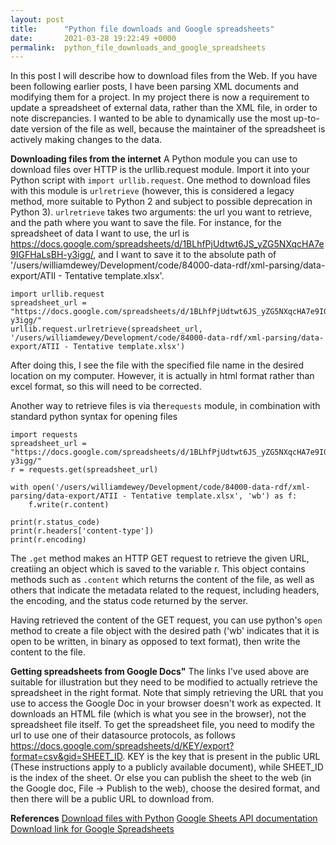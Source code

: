 ```yaml
---
layout: post
title:      "Python file downloads and Google spreadsheets"
date:       2021-03-28 19:22:49 +0000
permalink:  python_file_downloads_and_google_spreadsheets
---
```



In this post I will describe how to download files from the Web. If you have been following earlier posts, I have been parsing XML documents and modifying them for a project. In my project there is now a requirement to update a spreadsheet of external data, rather than the XML file, in order to note discrepancies. I wanted to be able to dynamically use the most up-to-date version of the file as well, because the maintainer of the spreadsheet is actively making changes to the data.

**Downloading files from the internet**
A  Python module you can use to download files over HTTP is the urllib.request module. Import it into your Python script with `import urllib.request`. One method to download files with this module is `urlretrieve` (however, this is considered a legacy method, more suitable to Python 2 and subject to possible deprecation in Python 3). `urlretrieve` takes two arguments: the url you want to retrieve, and the path where you want to save the file. For instance, for the spreadsheet of data I want to use, the url is https://docs.google.com/spreadsheets/d/1BLhfPjUdtwt6JS_yZG5NXqcHA7e9IGFHaLsBH-y3igg/, and I want to save it to the absolute path of '/users/williamdewey/Development/code/84000-data-rdf/xml-parsing/data-export/ATII - Tentative template.xlsx'.

```
import urllib.request
spreadsheet_url = "https://docs.google.com/spreadsheets/d/1BLhfPjUdtwt6JS_yZG5NXqcHA7e9IGFHaLsBH-y3igg/"
urllib.request.urlretrieve(spreadsheet_url, '/users/williamdewey/Development/code/84000-data-rdf/xml-parsing/data-export/ATII - Tentative template.xlsx')
```

After doing this, I see the file with the specified file name in the desired location on my computer. However, it is actually in html format rather than excel format, so this will need to be corrected.

Another way to retrieve files is via the`requests` module, in combination with standard python syntax for opening files

```
import requests
spreadsheet_url = "https://docs.google.com/spreadsheets/d/1BLhfPjUdtwt6JS_yZG5NXqcHA7e9IGFHaLsBH-y3igg/"
r = requests.get(spreadsheet_url)

with open('/users/williamdewey/Development/code/84000-data-rdf/xml-parsing/data-export/ATII - Tentative template.xlsx', 'wb') as f:
    f.write(r.content)

print(r.status_code)
print(r.headers['content-type'])
print(r.encoding)

```
The `.get` method makes an HTTP GET request to retrieve the given URL, creatiing an object which is saved to the variable r. This object contains methods such as `.content` which returns the content of the file, as well as others that indicate the metadata related to the request, including headers, the encoding, and the status code returned by the server.

Having retrieved the content of the GET request, you can use python's `open` method to create a file object with the desired path ('wb' indicates that it is open to be written, in binary as opposed to text format), then write the content to the file.

**Getting spreadsheets from Google Docs"**
The links I've used above are suitable for illustration but they need to be modified to actually retrieve the spreadsheet in the right format. Note that simply retrieving the URL that you use to access the Google Doc in your browser doesn't work as expected. It downloads an HTML file (which is what you see in the browser), not the spreadsheet file itself. To get the spreadsheet file, you need to modify the url to use one of their datasource protocols, as follows https://docs.google.com/spreadsheets/d/KEY/export?format=csv&gid=SHEET_ID. KEY is the key that is present in the public URL
(These instructions apply to a publicly available document), while SHEET_ID is the index of the sheet.
Or else you can publish the sheet to the web (in the Google doc, File -> Publish to the web), choose the desired format, and then there will be a public URL to download from.

**References**
[Download files with Python](https://stackabuse.com/download-files-with-python/)
[Google Sheets API documentation](https://developers.google.com/sheets/api/reference/rest/v4/spreadsheets/get)
[Download link for Google Spreadsheets](https://stackoverflow.com/questions/33713084/download-link-for-google-spreadsheets-csv-export-with-multiple-sheets/50802790#50802790)

